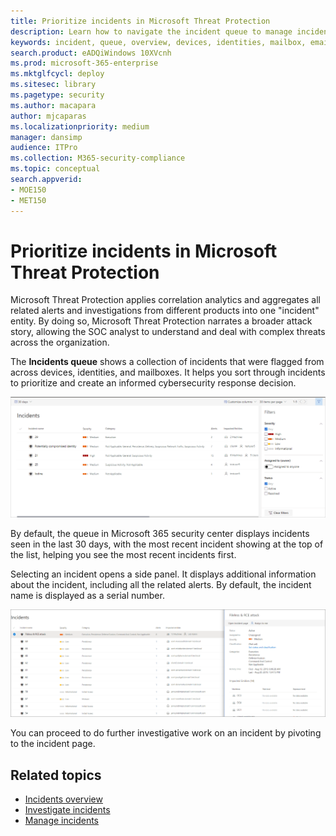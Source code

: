 ```yaml
---
title: Prioritize incidents in Microsoft Threat Protection
description: Learn how to navigate the incident queue to manage incidents in Microsoft 365 security center
keywords: incident, queue, overview, devices, identities, mailbox, email, incidents
search.product: eADQiWindows 10XVcnh
ms.prod: microsoft-365-enterprise
ms.mktglfcycl: deploy
ms.sitesec: library
ms.pagetype: security
ms.author: macapara
author: mjcaparas
ms.localizationpriority: medium
manager: dansimp
audience: ITPro
ms.collection: M365-security-compliance 
ms.topic: conceptual
search.appverid: 
- MOE150
- MET150
---
```


# Prioritize incidents in Microsoft Threat Protection

Microsoft Threat Protection applies correlation analytics and aggregates all related alerts and investigations from different products into one "incident" entity. By doing so, Microsoft Threat Protection narrates a broader attack story, allowing the SOC analyst to understand and deal with complex threats across the organization.


The **Incidents queue** shows a collection of incidents that were flagged from across devices, identities, and mailboxes. It helps you sort through incidents to prioritize and create an informed cybersecurity response decision.

![Image of incidents queue](../images/incidents-queue.png)

By default, the queue in Microsoft 365 security center displays incidents seen in the last 30 days, with the most recent incident showing at the top of the list, helping you see the most recent incidents first.

Selecting an incident opens a side panel. It displays additional information about the incident, including all the related alerts. By default, the incident name is displayed as a serial number. 

 ![Image of incident side panel](../images/incident-side-panel.png)

You can proceed to do further investigative work on an incident by pivoting to the incident page. 



 

## Related topics
- [Incidents overview](incidents-overview.md)
- [Investigate incidents](investigate-incidents.md)
- [Manage incidents](manage-incidents.md)